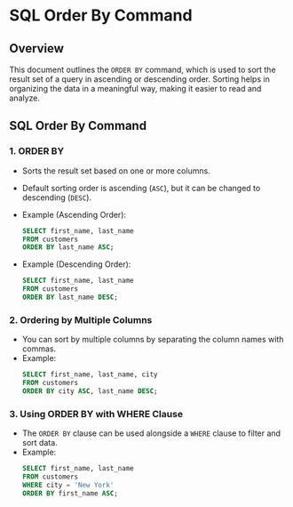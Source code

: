 # SQL Order By Command

## Overview
This document outlines the `ORDER BY` command, which is used to sort the result set of a query in ascending or descending order. Sorting helps in organizing the data in a meaningful way, making it easier to read and analyze.

## SQL Order By Command

### 1. **ORDER BY**
   - Sorts the result set based on one or more columns.
   - Default sorting order is ascending (`ASC`), but it can be changed to descending (`DESC`).

   - Example (Ascending Order):
     ```sql
     SELECT first_name, last_name
     FROM customers
     ORDER BY last_name ASC;
     ```

   - Example (Descending Order):
     ```sql
     SELECT first_name, last_name
     FROM customers
     ORDER BY last_name DESC;
     ```

### 2. **Ordering by Multiple Columns**
   - You can sort by multiple columns by separating the column names with commas.
   - Example:
     ```sql
     SELECT first_name, last_name, city
     FROM customers
     ORDER BY city ASC, last_name DESC;
     ```

### 3. **Using ORDER BY with WHERE Clause**
   - The `ORDER BY` clause can be used alongside a `WHERE` clause to filter and sort data.
   - Example:
     ```sql
     SELECT first_name, last_name
     FROM customers
     WHERE city = 'New York'
     ORDER BY first_name ASC;
     ```
